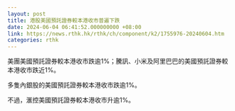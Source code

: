 ```yaml
---
layout: post
title: 港股美國預託證券較本港收市普遍下跌
date: 2024-06-04 06:41:52.000000000 +08:00
link: https://news.rthk.hk/rthk/ch/component/k2/1755976-20240604.htm
categories: rthk
---
```


美團美國預託證券較本港收市跌逾1%；騰訊、小米及阿里巴巴的美國預託證券較本港收市跌近1%。

多隻內銀股的美國預託證券較本港收市跌逾1%。

不過，滙控美國預託證券較本港收市升逾1%。
